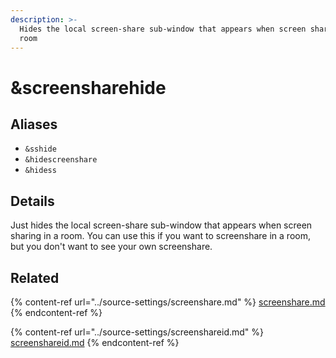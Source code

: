 ```yaml
---
description: >-
  Hides the local screen-share sub-window that appears when screen sharing in a
  room
---
```


# \&screensharehide

## Aliases

* `&sshide`
* `&hidescreenshare`
* `&hidess`

## Details

Just hides the local screen-share sub-window that appears when screen sharing in a room. You can use this if you want to screenshare in a room, but you don't want to see your own screenshare.

## Related

{% content-ref url="../source-settings/screenshare.md" %}
[screenshare.md](../source-settings/screenshare.md)
{% endcontent-ref %}

{% content-ref url="../source-settings/screenshareid.md" %}
[screenshareid.md](../source-settings/screenshareid.md)
{% endcontent-ref %}
